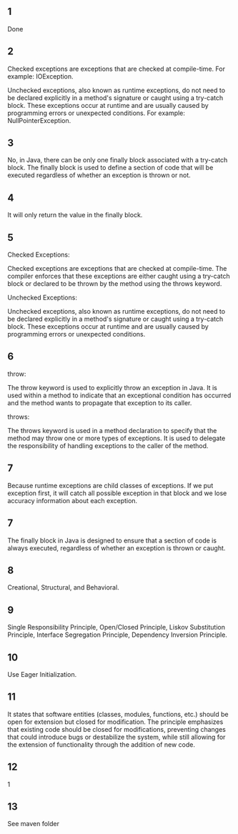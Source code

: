 ## 1
Done

## 2
Checked exceptions are exceptions that are checked at compile-time. For example: IOException.

Unchecked exceptions, also known as runtime exceptions, do not need to be declared explicitly in a method's signature or caught using a try-catch block. These exceptions occur at runtime and are usually caused by programming errors or unexpected conditions. For example: NullPointerException.

## 3
No, in Java, there can be only one finally block associated with a try-catch block. The finally block is used to define a section of code that will be executed regardless of whether an exception is thrown or not.

## 4
It will only return the value in the finally block.

## 5
Checked Exceptions:

Checked exceptions are exceptions that are checked at compile-time.
The compiler enforces that these exceptions are either caught using a try-catch block or declared to be thrown by the method using the throws keyword.


Unchecked Exceptions:

Unchecked exceptions, also known as runtime exceptions, do not need to be declared explicitly in a method's signature or caught using a try-catch block.
These exceptions occur at runtime and are usually caused by programming errors or unexpected conditions.

## 6
throw:

The throw keyword is used to explicitly throw an exception in Java.
It is used within a method to indicate that an exceptional condition has occurred and the method wants to propagate that exception to its caller.

throws:

The throws keyword is used in a method declaration to specify that the method may throw one or more types of exceptions.
It is used to delegate the responsibility of handling exceptions to the caller of the method.

## 7
Because runtime exceptions are child classes of exceptions. If we put exception first, it will catch all possible exception in that block and we lose accuracy information about each exception.

## 7
The finally block in Java is designed to ensure that a section of code is always executed, regardless of whether an exception is thrown or caught.

## 8
Creational, Structural, and Behavioral.

## 9
Single Responsibility Principle, Open/Closed Principle, Liskov Substitution Principle, Interface Segregation Principle, Dependency Inversion Principle.

## 10
Use Eager Initialization.

## 11
It states that software entities (classes, modules, functions, etc.) should be open for extension but closed for modification. The principle emphasizes that existing code should be closed for modifications, preventing changes that could introduce bugs or destabilize the system, while still allowing for the extension of functionality through the addition of new code.

## 12
1

## 13
See maven folder